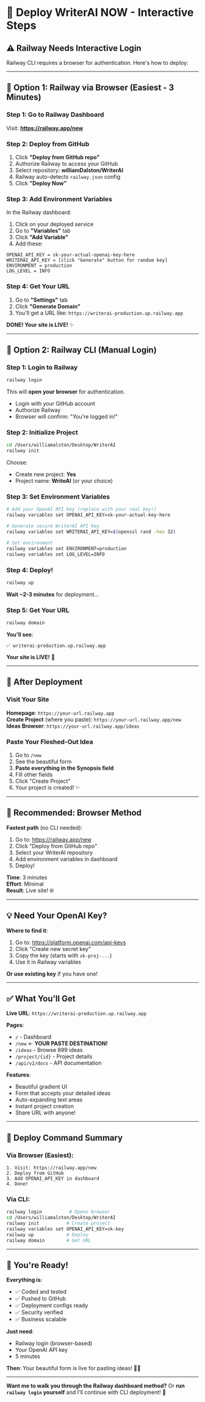 # 🚀 Deploy WriterAI NOW - Interactive Steps

## ⚠️ Railway Needs Interactive Login

Railway CLI requires a browser for authentication. Here's how to deploy:

---

## 🎯 Option 1: Railway via Browser (Easiest - 3 Minutes)

### Step 1: Go to Railway Dashboard

Visit: **https://railway.app/new**

### Step 2: Deploy from GitHub

1. Click **"Deploy from GitHub repo"**
2. Authorize Railway to access your GitHub
3. Select repository: **williamDalston/WriterAI**
4. Railway auto-detects `railway.json` config
5. Click **"Deploy Now"**

### Step 3: Add Environment Variables

In the Railway dashboard:

1. Click on your deployed service
2. Go to **"Variables"** tab
3. Click **"Add Variable"**
4. Add these:

```
OPENAI_API_KEY = sk-your-actual-openai-key-here
WRITERAI_API_KEY = [click "Generate" button for random key]
ENVIRONMENT = production
LOG_LEVEL = INFO
```

### Step 4: Get Your URL

1. Go to **"Settings"** tab
2. Click **"Generate Domain"**
3. You'll get a URL like: `https://writerai-production.up.railway.app`

**DONE! Your site is LIVE!** ✨

---

## 🎯 Option 2: Railway CLI (Manual Login)

### Step 1: Login to Railway

```bash
railway login
```

This will **open your browser** for authentication.
- Login with your GitHub account
- Authorize Railway
- Browser will confirm: "You're logged in!"

### Step 2: Initialize Project

```bash
cd /Users/williamalston/Desktop/WriterAI
railway init
```

Choose:
- Create new project: **Yes**
- Project name: **WriteAI** (or your choice)

### Step 3: Set Environment Variables

```bash
# Add your OpenAI API key (replace with your real key!)
railway variables set OPENAI_API_KEY=sk-your-actual-key-here

# Generate secure WriterAI API key
railway variables set WRITERAI_API_KEY=$(openssl rand -hex 32)

# Set environment
railway variables set ENVIRONMENT=production
railway variables set LOG_LEVEL=INFO
```

### Step 4: Deploy!

```bash
railway up
```

**Wait ~2-3 minutes** for deployment...

### Step 5: Get Your URL

```bash
railway domain
```

**You'll see**:
```
✅ writerai-production.up.railway.app
```

**Your site is LIVE!** 🎉

---

## 📝 After Deployment

### Visit Your Site

**Homepage**: `https://your-url.railway.app`  
**Create Project** (where you paste): `https://your-url.railway.app/new`  
**Ideas Browser**: `https://your-url.railway.app/ideas`

### Paste Your Fleshed-Out Idea

1. Go to `/new`
2. See the beautiful form
3. **Paste everything in the Synopsis field**
4. Fill other fields
5. Click "Create Project"
6. Your project is created! ✨

---

## 🎯 Recommended: Browser Method

**Fastest path** (no CLI needed):

1. Go to: https://railway.app/new
2. Click "Deploy from GitHub repo"
3. Select your WriterAI repository
4. Add environment variables in dashboard
5. Deploy!

**Time**: 3 minutes  
**Effort**: Minimal  
**Result**: Live site! 🌐

---

## 💡 Need Your OpenAI Key?

**Where to find it**:
1. Go to: https://platform.openai.com/api-keys
2. Click "Create new secret key"
3. Copy the key (starts with `sk-proj-...`)
4. Use it in Railway variables

**Or use existing key** if you have one!

---

## ✅ What You'll Get

**Live URL**: `https://writerai-production.up.railway.app`

**Pages**:
- `/` - Dashboard
- `/new` ← **YOUR PASTE DESTINATION!**
- `/ideas` - Browse 899 ideas
- `/project/{id}` - Project details
- `/api/v2/docs` - API documentation

**Features**:
- Beautiful gradient UI
- Form that accepts your detailed ideas
- Auto-expanding text areas
- Instant project creation
- Share URL with anyone!

---

## 🚀 Deploy Command Summary

### Via Browser (Easiest):
```
1. Visit: https://railway.app/new
2. Deploy from GitHub
3. Add OPENAI_API_KEY in dashboard
4. Done!
```

### Via CLI:
```bash
railway login          # Opens browser
cd /Users/williamalston/Desktop/WriterAI
railway init          # Create project
railway variables set OPENAI_API_KEY=sk-key
railway up            # Deploy
railway domain        # Get URL
```

---

## 🎊 You're Ready!

**Everything is**:
- ✅ Coded and tested
- ✅ Pushed to GitHub
- ✅ Deployment configs ready
- ✅ Security verified
- ✅ Business scalable

**Just need**:
- Railway login (browser-based)
- Your OpenAI API key
- 5 minutes

**Then**: Your beautiful form is live for pasting ideas! 📝✨

---

**Want me to walk you through the Railway dashboard method?** Or **run `railway login` yourself** and I'll continue with CLI deployment! 🚀

